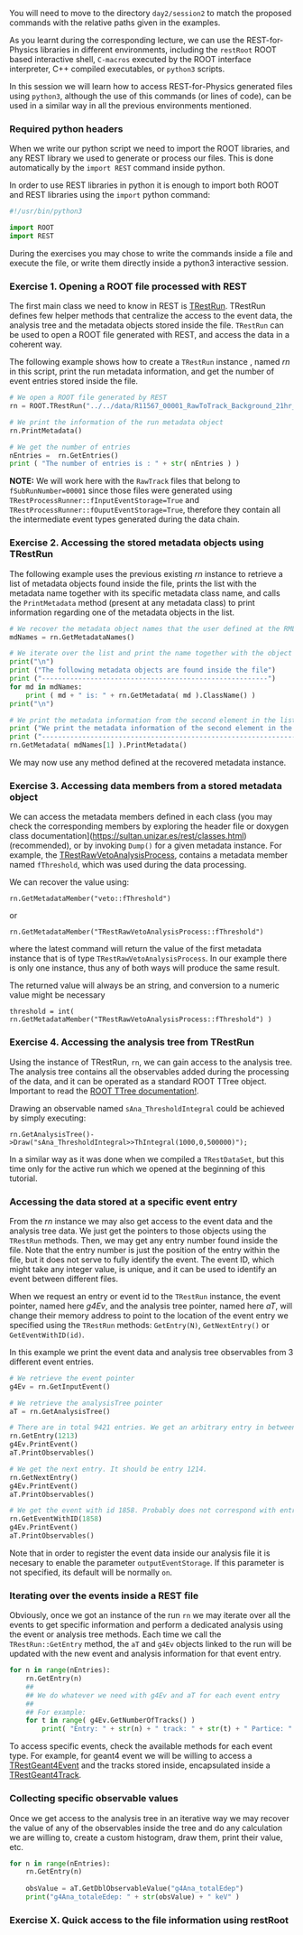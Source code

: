 You will need to move to the directory `day2/session2` to match the proposed commands with the relative paths given in the examples.

As you learnt during the corresponding lecture, we can use the REST-for-Physics libraries in different environments, including the `restRoot` ROOT based interactive shell, `C-macros` executed by the ROOT interface interpreter, C++ compiled executables, or `python3` scripts.

In this session we will learn how to access REST-for-Physics generated files using `python3`, although the use of this commands (or lines of code), can be used in a similar way in all the previous environments mentioned.

### Required python headers

When we write our python script we need to import the ROOT libraries, and any REST library we used to generate or process our files. This is done automatically by the `import REST` command inside python.

In order to use REST libraries in python it is enough to import both ROOT and REST libraries using the `import` python command:

```python
#!/usr/bin/python3

import ROOT
import REST
```

During the exercises you may chose to write the commands inside a file and execute the file, or write them directly inside a python3 interactive session.

### Exercise 1. Opening a ROOT file processed with REST

The first main class we need to know in REST is [TRestRun](https://sultan.unizar.es/rest/classTRestRun.html). TRestRun defines few helper methods that centralize the access to the event data, the analysis tree and the metadata objects stored inside the file. `TRestRun` can be used to open a ROOT file generated with REST, and access the data in a coherent way.

The following example shows how to create a `TRestRun` instance , named *rn* in this script, print the run metadata information, and get the number of event entries stored inside the file.

```python
# We open a ROOT file generated by REST
rn = ROOT.TRestRun("../../data/R11567_00001_RawToTrack_Background_21hr_jgalan_2.3.15.root" )

# We print the information of the run metadata object
rn.PrintMetadata()

# We get the number of entries
nEntries =  rn.GetEntries()
print ( "The number of entries is : " + str( nEntries ) )
```

**NOTE:** We will work here with the `RawTrack` files that belong to `fSubRunNumber=00001` since those files were generated using `TRestProcessRunner::fInputEventStorage=True` and `TRestProcessRunner::fOuputEventStorage=True`, therefore they contain all the intermediate event types generated during the data chain.

### Exercise 2. Accessing the stored metadata objects using TRestRun

The following example uses the previous existing *rn* instance to retrieve a list of metadata objects found inside the file, prints the list with the metadata name together with its specific metadata class name, and calls the `PrintMetadata` method (present at any metadata class) to print information regarding one of the metadata objects in the list.

```python
# We recover the metadata object names that the user defined at the RML configuration file
mdNames = rn.GetMetadataNames()

# We iterate over the list and print the name together with the object class name
print("\n")
print ("The following metadata objects are found inside the file")
print ("--------------------------------------------------------")
for md in mdNames:
    print ( md + " is: " + rn.GetMetadata( md ).ClassName() )
print("\n") 

# We print the metadata information from the second element in the list
print ("We print the metadata information of the second element in the list:" )
print ("--------------------------------------------------------------------")
rn.GetMetadata( mdNames[1] ).PrintMetadata() 
```

We may now use any method defined at the recovered metadata instance.

### Exercise 3. Accessing data members from a stored metadata object

We can access the metadata members defined in each class (you may check the corresponding members by exploring the header file or doxygen class documentation](https://sultan.unizar.es/rest/classes.html) (recommended), or by invoking `Dump()` for a given metadata instance. For example, the [TRestRawVetoAnalysisProcess](https://sultan.unizar.es/rest/classTRestRawVetoAnalysisProcess.html), contains a metadata member named `fThreshold`, which was used during the data processing.

We can recover the value using:

```
rn.GetMetadataMember("veto::fThreshold")
```

or

```
rn.GetMetadataMember("TRestRawVetoAnalysisProcess::fThreshold")
```

where the latest command will return the value of the first metadata instance that is of type `TRestRawVetoAnalysisProcess`. In our example there is only one instance, thus any of both ways will produce the same result.

The returned value will always be an string, and conversion to a numeric value might be necessary

```
threshold = int( rn.GetMetadataMember("TRestRawVetoAnalysisProcess::fThreshold") )
```

### Exercise 4. Accessing the analysis tree from TRestRun

Using the instance of TRestRun, `rn`, we can gain access to the analysis tree. The analysis tree contains all the observables added during the processing of the data, and it can be operated as a standard ROOT TTree object. Important to read the [ROOT TTree documentation!](https://root.cern.ch/root/htmldoc/guides/users-guide/Trees.html).

Drawing an observable named `sAna_ThresholdIntegral` could be achieved by simply executing:

```
rn.GetAnalysisTree()->Draw("sAna_ThresholdIntegral>>ThIntegral(1000,0,500000)");
```

In a similar way as it was done when we compiled a `TRestDataSet`, but this time only for the active run which we opened at the beginning of this tutorial.


### Accessing the data stored at a specific event entry

From the *rn* instance we may also get access to the event data and the analysis tree data. We just get the pointers to those objects using the `TRestRun` methods. Then, we may get any entry number found inside the file. Note that the entry number is just the position of the entry within the file, but it does not serve to fully identify the event. The event ID, which might take any integer value, is unique, and it can be used to identify an event between different files.

When we request an entry or event id to the `TRestRun` instance, the event pointer, named here *g4Ev*, and the analysis tree pointer, named here *aT*, will change their memory address to point to the location of the event entry we specified using the `TRestRun` methods: `GetEntry(N)`, `GetNextEntry()` or `GetEventWithID(id)`.

In this example we print the event data and analysis tree observables from 3 different event entries.
```python
# We retrieve the event pointer
g4Ev = rn.GetInputEvent()

# We retrieve the analysisTree pointer
aT = rn.GetAnalysisTree()

# There are in total 9421 entries. We get an arbitrary entry in between
rn.GetEntry(1213)
g4Ev.PrintEvent()
aT.PrintObservables()

# We get the next entry. It should be entry 1214.
rn.GetNextEntry()
g4Ev.PrintEvent()
aT.PrintObservables()

# We get the event with id 1858. Probably does not correspond with entry 1858
rn.GetEventWithID(1858)
g4Ev.PrintEvent()
aT.PrintObservables()
```

Note that in order to register the event data inside our analysis file it is necesary to enable the parameter `outputEventStorage`. If this parameter is not specified, its default will be normally `on`.

### Iterating over the events inside a REST file
Obviously, once we got an instance of the run `rn` we may iterate over all the events to get specific information and perform a dedicated analysis using the event or analysis tree methods. Each time we call the `TRestRun::GetEntry` method, the `aT` and `g4Ev` objects linked to the run will be updated with the new event and analysis information for that event entry.

```python
for n in range(nEntries):
	rn.GetEntry(n)
	##
	## We do whatever we need with g4Ev and aT for each event entry
	##
	## For example:
	for t in range( g4Ev.GetNumberOfTracks() )
	    print( "Entry: " + str(n) + " track: " + str(t) + " Partice: " + str(g4Ev.GetTrack(t).GetParticleName())
```

To access specific events, check the available methods for each event type. For example, for geant4 event we will be willing to access a [TRestGeant4Event](https://sultan.unizar.es/rest/classTRestGeant4Event.html) and the tracks stored inside, encapsulated inside a [TRestGeant4Track](https://sultan.unizar.es/rest/classTRestGeant4Track.html).

### Collecting specific observable values

Once we get access to the analysis tree in an iterative way we may recover the value of any of the observables inside the tree and do any calculation we are willing to, create a custom histogram, draw them, print their value, etc.

```python
for n in range(nEntries):
	rn.GetEntry(n)
	
	obsValue = aT.GetDblObservableValue("g4Ana_totalEdep")
	print("g4Ana_totaleEdep: " + str(obsValue) + " keV" )
```

### Exercise X. Quick access to the file information using restRoot
